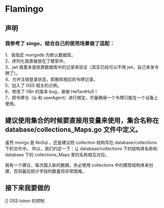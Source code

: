 # Flamingo

## 声明

### 我参考了 singo，结合自己的使用场景做了适配：

1、我指定 mongodb 为默认数据库。  
2、序列化我直接放在了模型中。  
3、jwt 我基本是依靠数据库中的记录来验证（其实已经可以不用 jwt，自己来发令牌了）。  
4、允许注销登录状态，即删除相应的令牌记录。  
5、加入了 OSS 相关的示例。  
6、修改了 i18n 的版本 bug，谢谢 Hel1antHu5！  
7、把令牌与（ip 和 userAgent）进行绑定，尽量确保一个令牌只能在一个设备上使用。

## 建议使用集合的时候要直接用变量来使用，集合名称在 database/collections_Maps.go 文件中定义。

虽然 mongo 是 NoSql ，还是建议把 collection 结构写在 database/collections 下的文件中。
所以，我们约定一下：让 database/collections 下的结构体名称和 database 下的 collections_Maps 里的名称相互对应。

我有一个建议，每次插入新的数据，务必使用 collections 中的模型结构体来创建，否则最后统计字段的数量将非常困难。

## 接下来我要做的

[] OSS token 的控制
